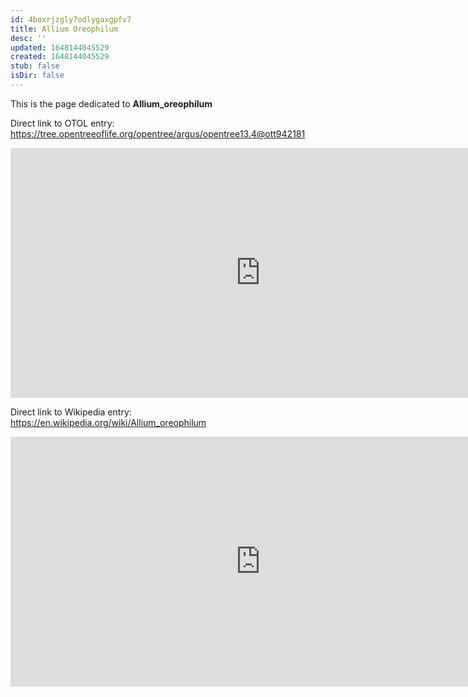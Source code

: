```yaml
---
id: 4boxrjzgly7odlygaxgpfv7
title: Allium Oreophilum
desc: ''
updated: 1648144045529
created: 1648144045529
stub: false
isDir: false
---
```

This is the page dedicated to **Allium_oreophilum**


Direct link to OTOL entry: https://tree.opentreeoflife.org/opentree/argus/opentree13.4@ott942181



<html>
    <body>
    <iframe src="https://tree.opentreeoflife.org/opentree/argus/opentree13.4@ott942181"
    width="800" height="400" frameborder="0" allowfullscreen> </iframe>
    </body>
</html>
    


Direct link to Wikipedia entry: https://en.wikipedia.org/wiki/Allium_oreophilum



<html>
    <body>
    <iframe src="https://en.wikipedia.org/wiki/Allium_oreophilum"
    width="800" height="400" frameborder="0" allowfullscreen> </iframe>
    </body>
</html>
    
